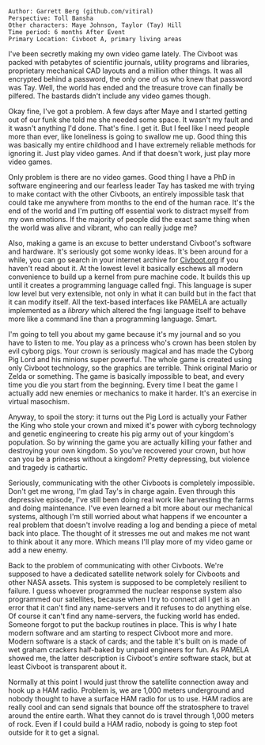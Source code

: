 ```
Author: Garrett Berg (github.com/vitiral)
Perspective: Toll Bansha
Other characters: Maye Johnson, Taylor (Tay) Hill
Time period: 6 months After Event
Primary Location: Civboot A, primary living areas
```

I've been secretly making my own video game lately. The Civboot was packed
with petabytes of scientific journals, utility programs and libraries, proprietary
mechanical CAD layouts and a million other things. It was all encrypted behind
a password, the only one of us who knew that password was Tay. Well, the world
has ended and the treasure trove can finally be pilfered. The bastards didn't
include any video games though.

Okay fine, I've got a problem. A few days after Maye and I started getting out
of our funk she told me she needed some space. It wasn't my fault and it wasn't
anything I'd done. That's fine. I get it. But I feel like I need people more
than ever, like loneliness is going to swallow me up. Good thing this was
basically my entire childhood and I have extremely reliable methods for
ignoring it. Just play video games. And if that doesn't work, just play more
video games.

Only problem is there are no video games. Good thing I have a PhD in software
engineering and our fearless leader Tay has tasked me with trying to make
contact with the other Civboots, an entirely impossible task that could take me
anywhere from months to the end of the human race. It's the end of the world
and I'm putting off essential work to distract myself from my own emotions. If
the majority of people did the exact same thing when the world was alive and
vibrant, who can really judge me?

Also, making a game is an excuse to better understand Civboot's software and
hardware. It's seriously got some wonky ideas. It's been around for a while, you can
go search in your internet archive for [Civboot.org](http://civboot.org) if you
haven't read about it. At the lowest level it basically eschews all modern
convenience to build up a kernel from pure machine code. It builds this up
until it creates a programming language called fngi. This language is super low
level but very extensible, not only in what it can build but in the fact that
it can modify itself. All the text-based interfaces like PAMELA are actually
implemented as a _library_ which altered the fngi language itself to behave
more like a command line than a programming language. Smart.

I'm going to tell you about my game because it's my journal and so you have to
listen to me. You play as a princess who's crown has been stolen by evil
cyborg pigs. Your crown is seriously magical and has made the Cyborg Pig Lord
and his minions super powerful. The whole game is created using only Civboot
technology, so the graphics are terrible. Think original Mario or Zelda or
something. The game is basically impossible to beat, and every time you die you
start from the beginning. Every time I beat the game I actually add new enemies
or mechanics to make it harder. It's an exercise in virtual masochism.

Anyway, to spoil the story: it turns out the Pig Lord is actually your Father
the King who stole your crown and mixed it's power with cyborg technology and
genetic engineering to create his pig army out of your kingdom's population. So
by winning the game you are actually killing your father and destroying your
own kingdom. So you've recovered your crown, but how can you be a princess
without a kingdom? Pretty depressing, but violence and tragedy is cathartic.

Seriously, communicating with the other Civboots is completely impossible.
Don't get me wrong, I'm glad Tay's in charge again. Even through this
depressive episode, I've still been doing real work like harvesting the farms
and doing maintenance. I've even learned a bit more about our mechanical
systems, although I'm still worried about what happens if we encounter a real
problem that doesn't involve reading a log and bending a piece of metal back
into place. The thought of it stresses me out and makes me not want to think
about it any more. Which means I'll play more of my video game or add a new
enemy.

Back to the problem of communicating with other Civboots. We're supposed to
have a dedicated satellite network solely for Civboots and other NASA assets.
This system is supposed to be completely resilient to failure. I guess whoever
programmed the nuclear response system also programmed our satellites, because
when I try to connect all I get is an error that it can't find any name-servers
and it refuses to do anything else. Of course it can't find any name-servers,
the fucking world has ended. Someone forgot to put the backup routines in
place. This is why I hate modern software and am starting to respect Civboot
more and more. Modern software is a stack of cards; and the table it's built on
is made of wet graham crackers half-baked by unpaid engineers for fun. As
PAMELA showed me, the latter description is Civboot's _entire_ software stack,
but at least Civboot is transparent about it.

Normally at this point I would just throw the satellite connection away and hook
up a HAM radio. Problem is, we are 1,000 meters underground and nobody thought
to have a surface HAM radio for us to use. HAM radios are really cool and can
send signals that bounce off the stratosphere to travel around the entire
earth. What they cannot do is travel through 1,000 meters of rock. Even if I
could build a HAM radio, nobody is going to step foot outside for it to get a
signal.





